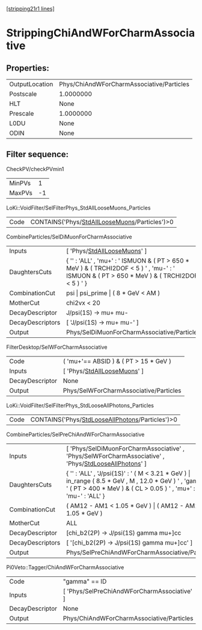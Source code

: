 [[stripping21r1 lines]](./stripping21r1-index)

# StrippingChiAndWForCharmAssociative

## Properties:

|                |                                           |
|----------------|-------------------------------------------|
| OutputLocation | Phys/ChiAndWForCharmAssociative/Particles |
| Postscale      | 1.0000000                                 |
| HLT            | None                                      |
| Prescale       | 1.0000000                                 |
| L0DU           | None                                      |
| ODIN           | None                                      |

## Filter sequence:

CheckPV/checkPVmin1

|        |     |
|--------|-----|
| MinPVs | 1   |
| MaxPVs | -1  |

LoKi::VoidFilter/SelFilterPhys_StdAllLooseMuons_Particles

|      |                                                                                                    |
|------|----------------------------------------------------------------------------------------------------|
| Code | CONTAINS('Phys/[StdAllLooseMuons](./stripping21r1-commonparticles-stdallloosemuons)/Particles')\>0 |

CombineParticles/SelDiMuonForCharmAssociative

|                  |                                                                                                                                                  |
|------------------|--------------------------------------------------------------------------------------------------------------------------------------------------|
| Inputs           | [ 'Phys/[StdAllLooseMuons](./stripping21r1-commonparticles-stdallloosemuons)' ]                                                                |
| DaughtersCuts    | { '' : 'ALL' , 'mu+' : ' ISMUON & ( PT \> 650 \* MeV ) & ( TRCHI2DOF \< 5 ) ' , 'mu-' : ' ISMUON & ( PT \> 650 \* MeV ) & ( TRCHI2DOF \< 5 ) ' } |
| CombinationCut   | psi \| psi_prime \| ( 8 \* GeV \< AM )                                                                                                           |
| MotherCut        | chi2vx \< 20                                                                                                                                     |
| DecayDescriptor  | J/psi(1S) -\> mu+ mu-                                                                                                                            |
| DecayDescriptors | [ 'J/psi(1S) -\> mu+ mu-' ]                                                                                                                    |
| Output           | Phys/SelDiMuonForCharmAssociative/Particles                                                                                                      |

FilterDesktop/SelWForCharmAssociative

|                 |                                                                                   |
|-----------------|-----------------------------------------------------------------------------------|
| Code            | ( 'mu+'== ABSID ) & ( PT \> 15 \* GeV )                                           |
| Inputs          | [ 'Phys/[StdAllLooseMuons](./stripping21r1-commonparticles-stdallloosemuons)' ] |
| DecayDescriptor | None                                                                              |
| Output          | Phys/SelWForCharmAssociative/Particles                                            |

LoKi::VoidFilter/SelFilterPhys_StdLooseAllPhotons_Particles

|      |                                                                                                        |
|------|--------------------------------------------------------------------------------------------------------|
| Code | CONTAINS('Phys/[StdLooseAllPhotons](./stripping21r1-commonparticles-stdlooseallphotons)/Particles')\>0 |

CombineParticles/SelPreChiAndWForCharmAssociative

|                  |                                                                                                                                                                                            |
|------------------|--------------------------------------------------------------------------------------------------------------------------------------------------------------------------------------------|
| Inputs           | [ 'Phys/SelDiMuonForCharmAssociative' , 'Phys/SelWForCharmAssociative' , 'Phys/[StdLooseAllPhotons](./stripping21r1-commonparticles-stdlooseallphotons)' ]                               |
| DaughtersCuts    | { '' : 'ALL' , 'J/psi(1S)' : ' ( M \< 3.21 \* GeV ) \| in_range ( 8.5 \* GeV , M , 12.0 \* GeV ) ' , 'gamma' : ' ( PT \> 400 \* MeV ) & ( CL \> 0.05 ) ' , 'mu+' : 'ALL' , 'mu-' : 'ALL' } |
| CombinationCut   | ( AM12 - AM1 \< 1.05 \* GeV ) \| ( AM12 - AM1 \< 1.05 \* GeV )                                                                                                                             |
| MotherCut        | ALL                                                                                                                                                                                        |
| DecayDescriptor  | [chi_b2(2P) -\> J/psi(1S) gamma mu+]cc                                                                                                                                                   |
| DecayDescriptors | [ '[chi_b2(2P) -\> J/psi(1S) gamma mu+]cc' ]                                                                                                                                           |
| Output           | Phys/SelPreChiAndWForCharmAssociative/Particles                                                                                                                                            |

Pi0Veto::Tagger/ChiAndWForCharmAssociative

|                 |                                               |
|-----------------|-----------------------------------------------|
| Code            | "gamma" == ID                                 |
| Inputs          | [ 'Phys/SelPreChiAndWForCharmAssociative' ] |
| DecayDescriptor | None                                          |
| Output          | Phys/ChiAndWForCharmAssociative/Particles     |
